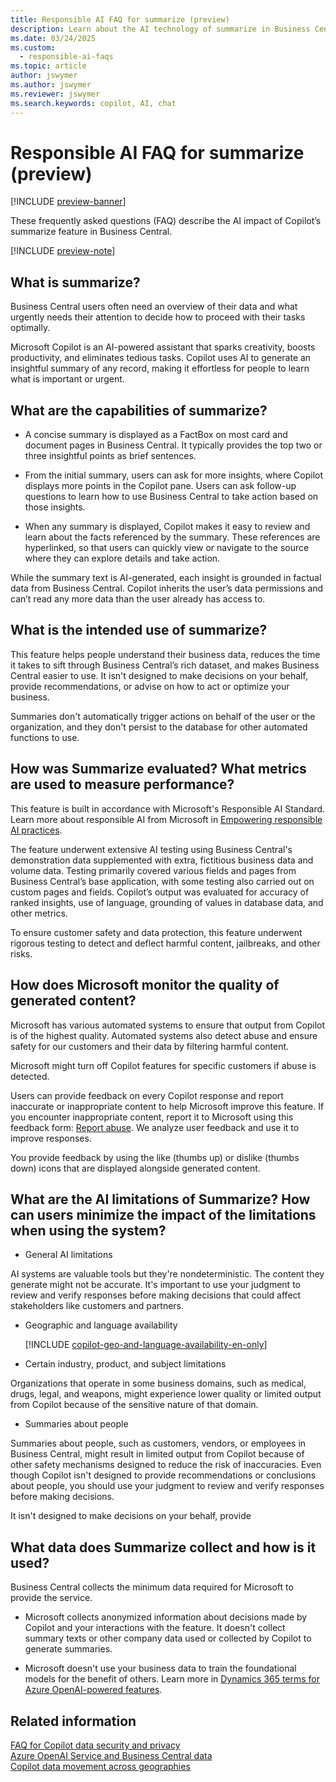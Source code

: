 ```yaml
---
title: Responsible AI FAQ for summarize (preview)
description: Learn about the AI technology of summarize in Business Central, considerations, details about how AI is used, tested, evaluated, and limitations.
ms.date: 03/24/2025
ms.custom: 
  - responsible-ai-faqs
ms.topic: article
author: jswymer
ms.author: jswymer
ms.reviewer: jswymer
ms.search.keywords: copilot, AI, chat 
---
```


# Responsible AI FAQ for summarize (preview)

[!INCLUDE [preview-banner](~/../shared-content/shared/preview-includes/preview-banner.md)]

These frequently asked questions (FAQ) describe the AI impact of Copilot’s summarize feature in Business Central.

[!INCLUDE [preview-note](~/../shared-content/shared/preview-includes/production-ready-preview-dynamics365.md)]

## What is summarize?

Business Central users often need an overview of their data and what urgently needs their attention to decide how to proceed with their tasks optimally.

Microsoft Copilot is an AI-powered assistant that sparks creativity, boosts productivity, and eliminates tedious tasks. Copilot uses AI to generate an insightful summary of any record, making it effortless for people to learn what is important or urgent.


## What are the capabilities of summarize?

- A concise summary is displayed as a FactBox on most card and document pages in Business Central. It typically provides the top two or three insightful points as brief sentences.

- From the initial summary, users can ask for more insights, where Copilot displays more points in the Copilot pane. Users can ask follow-up questions to learn how to use Business Central to take action based on those insights.

- When any summary is displayed, Copilot makes it easy to review and learn about the facts referenced by the summary. These references are hyperlinked, so that users can quickly view or navigate to the source where they can explore details and take action.

While the summary text is AI-generated, each insight is grounded in factual data from Business Central. Copilot inherits the user’s data permissions and can’t read any more data than the user already has access to.

## What is the intended use of summarize?

This feature helps people understand their business data, reduces the time it takes to sift through Business Central’s rich dataset, and makes Business Central easier to use. It isn't designed to make decisions on your behalf, provide recommendations, or advise on how to act or optimize your business.

Summaries don't automatically trigger actions on behalf of the user or the organization, and they don't persist to the database for other automated functions to use.

## How was Summarize evaluated? What metrics are used to measure performance?

This feature is built in accordance with Microsoft's Responsible AI Standard. Learn more about responsible AI from Microsoft in [Empowering responsible AI practices](https://aka.ms/RAI).

The feature underwent extensive AI testing using Business Central's demonstration data supplemented with extra, fictitious business data and volume data. Testing primarily covered various fields and pages from Business Central’s base application, with some testing also carried out on custom pages and fields. Copilot’s output was evaluated for accuracy of ranked insights, use of language, grounding of values in database data, and other metrics.

To ensure customer safety and data protection, this feature underwent rigorous testing to detect and deflect harmful content, jailbreaks, and other risks.

## How does Microsoft monitor the quality of generated content?

Microsoft has various automated systems to ensure that output from Copilot is of the highest quality. Automated systems also detect abuse and ensure safety for our customers and their data by filtering harmful content.

Microsoft might turn off Copilot features for specific customers if abuse is detected.
 
Users can provide feedback on every Copilot response and report inaccurate or inappropriate content to help Microsoft improve this feature. If you encounter inappropriate content, report it to Microsoft using this feedback form: [Report abuse](https://go.microsoft.com/fwlink/?linkid=2249810). We analyze user feedback and use it to improve responses.

You provide feedback by using the like (thumbs up) or dislike (thumbs down) icons that are displayed alongside generated content.

## What are the AI limitations of Summarize? How can users minimize the impact of the limitations when using the system?

- General AI limitations

AI systems are valuable tools but they're nondeterministic. The content they generate might not be accurate. It's important to use your judgment
to review and verify responses before making decisions that could affect stakeholders like customers and partners.

- Geographic and language availability

  [!INCLUDE [copilot-geo-and-language-availability-en-only](includes/copilot-geo-and-language-availability-en-only.md)]

- Certain industry, product, and subject limitations

Organizations that operate in some business domains, such as medical, drugs, legal, and weapons, might experience lower quality or limited output from Copilot because of the sensitive nature of that domain.

- Summaries about people

Summaries about people, such as customers, vendors, or employees in Business Central, might result in limited output from Copilot because of other safety mechanisms designed to reduce the risk of inaccuracies. Even though Copilot isn't designed to provide recommendations or conclusions about people, you should use your judgment to review and verify responses before making decisions.

It isn't designed to make decisions on your behalf, provide

## What data does Summarize collect and how is it used?

Business Central collects the minimum data required for Microsoft to provide the service.

- Microsoft collects anonymized information about decisions made by Copilot and your interactions with the feature. It doesn't collect summary texts or other company data used or collected by  Copilot to generate summaries.

- Microsoft doesn't use your business data to train the foundational models for the benefit of others. Learn more in [Dynamics 365 terms for Azure OpenAI-powered features](https://go.microsoft.com/fwlink/?linkid=2236010).

## Related information

[FAQ for Copilot data security and privacy](/dynamics365/faqs-copilot-data-security-privacy?toc=/dynamics365/business-central/toc.json)  
[Azure OpenAI Service and Business Central data](azure-openai-data.md)  
[Copilot data movement across geographies](ai-copilot-data-movement.md)  
